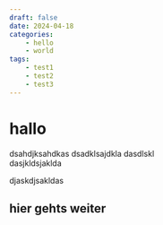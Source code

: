 ```yaml
---
draft: false
date: 2024-04-18
categories:
    - hello
    - world
tags:
    - test1
    - test2
    - test3
---
```


# hallo

dsahdjksahdkas
dsadklsajdkla
dasdlskl   
dasjkldsjaklda


djaskdjsakldas

<!-- more -->

## hier gehts weiter
